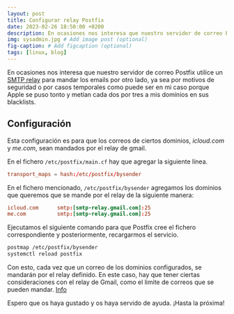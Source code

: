```yaml
---
layout: post
title: Configurar relay Postfix
date: 2023-02-26 18:50:00 +0200
description: En ocasiones nos interesa que nuestro servidor de correo Postfix utilice un SMTP relay para mandar los emails por otro lado.
img: sysadmin.jpg # Add image post (optional)
fig-caption: # Add figcaption (optional)
tags: [linux, blog]
---
```


En ocasiones nos interesa que nuestro servidor de correo Postfix utilice un [SMTP relay](https://www.ionos.es/digitalguide/correo-electronico/cuestiones-tecnicas/smtp-relay/#c184170) para mandar los emails por otro lado, ya sea por motivos de seguridad o por casos temporales como puede ser en mi caso porque Apple se puso tonto y metían cada dos por tres a mis dominios en sus blacklists.


## Configuración

Esta configuración es para que los correos de ciertos dominios, _icloud.com_ y _me.com_, sean mandados por el relay de gmail.

En el fichero `/etc/postfix/main.cf` hay que agregar la siguiente línea.

```conf
transport_maps = hash:/etc/postfix/bysender
```

En el fichero mencionado, `/etc/postfix/bysender` agregamos los dominios que queremos que se mande por el relay de la siguiente manera:

```conf
icloud.com      smtp:[smtp-relay.gmail.com]:25
me.com          smtp:[smtp-relay.gmail.com]:25
```

Ejecutamos el siguiente comando para que Postfix cree el fichero correspondiente y posteriormente, recargarmos el servicio.

```bash
postmap /etc/postfix/bysender
systemctl reload postfix
```

Con esto, cada vez que un correo de los dominios configurados, se mandarán por el relay definido. En este caso, hay que tener ciertas consideraciones con el relay de Gmail, como el limite de correos que se pueden mandar. [Info](https://support.google.com/a/answer/2956491?hl=es-419#zippy=%2Crevisa-los-l%C3%ADmites-de-env%C3%ADo-del-servicio-de-relay-smtp)

Espero que os haya gustado y os haya servido de ayuda. ¡Hasta la próxima!
